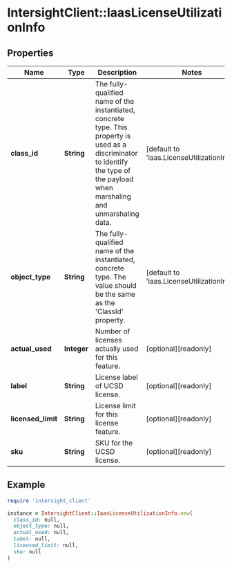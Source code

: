 # IntersightClient::IaasLicenseUtilizationInfo

## Properties

| Name | Type | Description | Notes |
| ---- | ---- | ----------- | ----- |
| **class_id** | **String** | The fully-qualified name of the instantiated, concrete type. This property is used as a discriminator to identify the type of the payload when marshaling and unmarshaling data. | [default to &#39;iaas.LicenseUtilizationInfo&#39;] |
| **object_type** | **String** | The fully-qualified name of the instantiated, concrete type. The value should be the same as the &#39;ClassId&#39; property. | [default to &#39;iaas.LicenseUtilizationInfo&#39;] |
| **actual_used** | **Integer** | Number of licenses actually used for this feature. | [optional][readonly] |
| **label** | **String** | License label of UCSD license. | [optional][readonly] |
| **licensed_limit** | **String** | License limit for this license feature. | [optional][readonly] |
| **sku** | **String** | SKU for the UCSD license. | [optional][readonly] |

## Example

```ruby
require 'intersight_client'

instance = IntersightClient::IaasLicenseUtilizationInfo.new(
  class_id: null,
  object_type: null,
  actual_used: null,
  label: null,
  licensed_limit: null,
  sku: null
)
```

